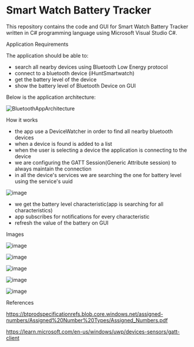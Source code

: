 # Smart Watch Battery Tracker

This repository contains the code and GUI for Smart Watch Battery Tracker written in C# programming language using Microsoft Visual Studio C#.

Application Requirements

The application should be able to:

- search all nearby devices using Bluetooth Low Energy protocol
- connect to a bluetooth device (iHuntSmartwatch)
- get the battery level of the device
- show the battery level of Bluetooth Device on GUI

Below is the application architecture:

![BluetoothAppArchitecture](https://github.com/Andrei1999CJ/SmartWatchBatteryTracker/assets/86969370/bfc1c29b-8988-42e4-95c4-07f2a829eb2a)

How it works

- the app use a DeviceWatcher in order to find all nearby bluetooth devices
- when a device is found is added to a list
- when the user is selecting a device the application is connecting to the device
- we are configuring the GATT Session(Generic Attribute session) to always maintain the connection
- in all the device's services we are searching the one for battery level using the service's uuid

![image](https://github.com/Andrei1999CJ/SmartWatchBatteryTracker/assets/86969370/4048351e-b8e0-46e9-9b84-e1e04c3c3f1d)

- we get the battery level characteristic(app is searching for all characteristics)
- app subscribes for notifications for every characteristic
- refresh the value of the battery on GUI

Images

![image](https://github.com/Andrei1999CJ/SmartWatchBatteryTracker/assets/86969370/9ee6cd8b-6997-434f-8039-993f784cd544)

![image](https://github.com/Andrei1999CJ/SmartWatchBatteryTracker/assets/86969370/9f741283-bebe-4c0a-ab52-cfd0c98d0c4b)

![image](https://github.com/Andrei1999CJ/SmartWatchBatteryTracker/assets/86969370/624a52e2-9e0e-4c3a-9355-4675ca2b4fde)

![image](https://github.com/Andrei1999CJ/SmartWatchBatteryTracker/assets/86969370/e90bec63-e4d4-48e6-87a8-4628b9493dcd)

![image](https://github.com/Andrei1999CJ/SmartWatchBatteryTracker/assets/86969370/15cf04a9-7163-438a-90c0-339d5129d197)

References

https://btprodspecificationrefs.blob.core.windows.net/assigned-numbers/Assigned%20Number%20Types/Assigned_Numbers.pdf

https://learn.microsoft.com/en-us/windows/uwp/devices-sensors/gatt-client





